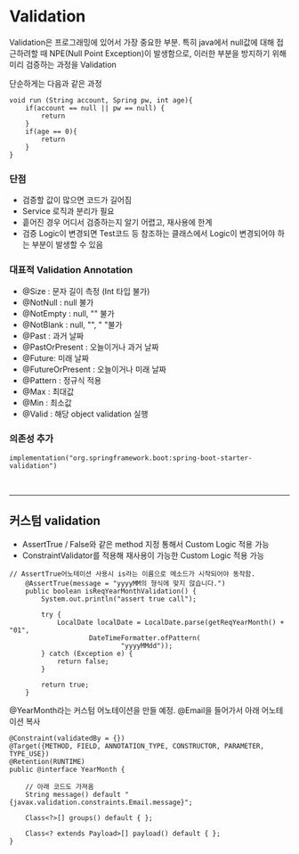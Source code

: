 # Validation

Validation은 프로그래밍에 있어서 가장 중요한 부분. 특히 java에서 null값에 대해 접근하려할 때 NPE(Null Point Exception)이 발생함으로, 이러한
부분을 방지하기 위해 미리 검증하는 과정을 Validation

단순하게는 다음과 같은 과정

```
void run (String account, Spring pw, int age){
    if(account == null || pw == null) {
        return
    }
    if(age == 0){
        return
    }
}
```

### 단점

- 검증할 값이 많으면 코드가 길어짐
- Service 로직과 분리가 필요
- 흩어진 경우 어디서 검증하는지 알기 어렵고, 재사용에 한계
- 검증 Logic이 변경되면 Test코드 등 참조하는 클래스에서 Logic이 변경되어야 하는 부분이 발생할 수 있음

### 대표적 Validation Annotation

- @Size : 문자 길이 측정 (Int 타입 불가)
- @NotNull : null 불가
- @NotEmpty : null, "" 불가
- @NotBlank : null, "", " "불가
- @Past : 과거 날짜
- @PastOrPresent : 오늘이거나 과거 날짜
- @Future: 미래 날짜
- @FutureOrPresent : 오늘이거나 미래 날짜
- @Pattern : 정규식 적용
- @Max : 최대값
- @Min : 최소값
- @Valid : 해당 object validation 실행

### 의존성 추가

 ```
 implementation("org.springframework.boot:spring-boot-starter-validation")
 ```

<br>

-----

## 커스텀 validation

- AssertTrue / False와 같은 method 지정 통해서 Custom Logic 적용 가능
- ConstraintValidator를 적용해 재사용이 가능한 Custom Logic 적용 가능

```
// AssertTrue어노테이션 사용시 is라는 이름으로 메소드가 시작되어야 동작함.
    @AssertTrue(message = "yyyyMM의 형식에 맞지 않습니다.")
    public boolean isReqYearMonthValidation() {
        System.out.println("assert true call");

        try {
            LocalDate localDate = LocalDate.parse(getReqYearMonth() + "01",
                    DateTimeFormatter.ofPattern(
                            "yyyyMMdd"));
        } catch (Exception e) {
            return false;
        }

        return true;
    }

```
@YearMonth라는 커스텀 어노테이션을 만들 예정.
@Email을 들어가서 아래 어노테이션 복사

```
@Constraint(validatedBy = {})
@Target({METHOD, FIELD, ANNOTATION_TYPE, CONSTRUCTOR, PARAMETER, TYPE_USE})
@Retention(RUNTIME)
public @interface YearMonth {

    // 아래 코드도 가져옴
	String message() default "{javax.validation.constraints.Email.message}";

	Class<?>[] groups() default { };

	Class<? extends Payload>[] payload() default { };
}

```